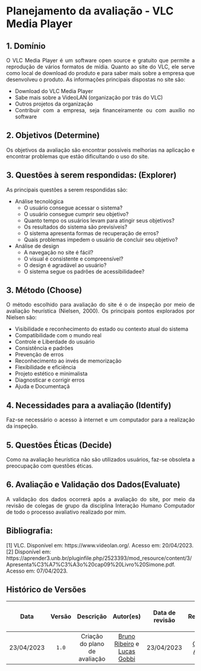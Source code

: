 <div class="body">

# Planejamento da avaliação - VLC Media Player

<div align="justify">

## 1. Domínio
O VLC Media Player é um software open source e gratuito que permite a reprodução de vários formatos de mídia. Quanto ao site do VLC, ele serve como local de download do produto e para saber mais sobre a empresa que desenvolveu o produto. As informações principais dispostas no site são:
- Download do VLC Media Player
- Sabe mais sobre a VideoLAN (organização por trás do VLC)
- Outros projetos da organização
- Contribuir com a empresa, seja financeiramente ou com auxílio no software

## 2. Objetivos (Determine)
Os objetivos da avaliação são encontrar possíveis melhorias na aplicação e encontrar problemas que estão dificultando o uso do site.

## 3. Questões à serem respondidas: (Explorer)
As principais questões a serem respondidas são:
- Análise tecnológica
  - O usuário consegue acessar o sistema?
  - O usuário consegue cumprir seu objetivo?
  - Quanto tempo os usuários levam para atingir seus objetivos?
  - Os resultados do sistema são previsíveis?
  - O sistema apresenta formas de recuperação de erros?
  - Quais problemas impedem o usuário de concluir seu objetivo? 
- Análise de design
    - A navegação no site é fácil?
    - O visual é consistente e compreensível?
    - O design é agradável ao usuário?
    - O sistema segue os padrôes de acessibilidadee?

## 3. Método (Choose)
O método escolhido para avaliação do site é o de inspeção por meio de avaliação heurística (Nielsen, 2000). Os principais pontos explorados por Nielsen são:
- Visibilidade e reconhecimento do estado ou contexto atual do sistema
- Compatibilidade com o mundo real
- Controle e Liberdade do usuário
- Consistência e padrões
- Prevenção de erros
- Reconhecimento ao invés de memorização
- Flexibilidade e eficiência
- Projeto estético e minimalista
- Diagnosticar e corrigir erros
- Ajuda e Documentaçã

## 4. Necessidades para a avaliação (Identify)
Faz-se necessário o acesso à internet e um computador para a realização da inspeção.

## 5. Questões Éticas (Decide)
Como na avaliação heurística não são utilizados usuários, faz-se obsoleta a preocupação com questões éticas.

## 6. Avaliação e Validação dos Dados(Evaluate)
A validação dos dados ocorrerá após a avaliação do site, por meio da revisão de colegas de grupo da disciplina Interação Humano Computador de todo o processo avaliativo realizado por mim.

## Bibliografia:
</div>
[1] VLC. Disponível em: https://www.videolan.org/. Acesso em: 20/04/2023. <br>
[2] Disponível em: https://aprender3.unb.br/pluginfile.php/2523393/mod_resource/content/3/Apresenta%C3%A7%C3%A3o%20cap09%20Livro%20Simone.pdf. Acesso em: 07/04/2023.

## Histórico de Versões


| <p align="center">Data</p> | <p align="center">Versão</p> | <p align="center">Descrição</p> | <p align="center">Autor(es)</p> | <p align="center">Data de revisão</p> | <p align="center">Revisor(es)</p> |
| :--:       | :----: | :-------: | :---: | :-------------: | :-----: |
| 23/04/2023 | `1.0`  | Criação do plano de avaliação | [Bruno Ribeiro](https://github.com/giovanni1106) e [Lucas Gobbi](https://github.com/giovanni1106) |    23/04/2023     | [Giovanni Alvissus](https://github.com/giovanni1106) |

</div>
 